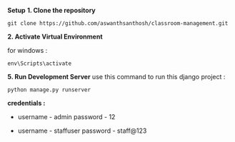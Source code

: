 __Setup__
__1. Clone the repository__
   ```
   git clone https://github.com/aswanthsanthosh/classroom-management.git
   ```
__2. Activate Virtual Environment__
   
for windows :
   ```
   env\Scripts\activate
   ```
__5. Run Development Server__
   use this command to run this django project :
   ```
   python manage.py runserver
   ```

__credentials :__
  - username - admin
  password - 12

  - username - staffuser
  password - staff@123
